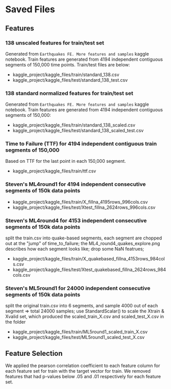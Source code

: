 # Saved Files

## Features

### 138 unscaled features for train/test set 
Generated from `Earthquakes FE. More features and samples` kaggle notebook. Train features are generated from 4194 independent contiguous segments of 150,000 time points. Train/test files are below:
- kaggle_project/kaggle_files/train/standard_138.csv
- kaggle_project/kaggle_files/test/standard_138_test.csv

### 138 standard normalized features for train/test set 
Generated from `Earthquakes FE. More features and samples` kaggle notebook. Train features are generated from 4194 independent contiguous segments of 150,000:
- kaggle_project/kaggle_files/train/standard_138_scaled.csv
- kaggle_project/kaggle_files/test/standard_138_scaled_test.csv

### Time to Failure (TTF) for 4194 independent contiguous train segments of 150,000 
Based on TTF for the last point in each 150,000 segment.
- kaggle_project/kaggle_files/train/ttf.csv


### Steven's ML4round1 for 4194 independent consecutive segments of 150k data points
- kaggle_project/kaggle_files/train/X_fillna_4195rows_996cols.csv
- kaggle_project/kaggle_files/test/Xtest_fillna_2624rows_996cols.csv

### Steven's ML4round4 for 4153 independent consecutive segments of 150k data points
split the train.csv into quake-based segments, each segment are chopped out at the "jump" of time_to_failure; 
the ML4_round4_quakes_explore.png describes how each segment looks like;
drop some NaN featrues; 
- kaggle_project/kaggle_files/train/X_quakebased_fillna_4153rows_984cols.csv
- kaggle_project/kaggle_files/test/Xtest_quakebased_fillna_2624rows_984cols.csv

### Steven's ML5round1 for 24000 independent consecutive segments of 150k data points
split the original train.csv into 6 segments, and sample 4000 out of each segment => total 24000 samples; 
use StandardScalar() to scale the Xtrain & Xvalid set, which produced the scaled_train_X.csv and scaled_test_X.csv in the folder

- kaggle_project/kaggle_files/train/ML5round1_scaled_train_X.csv
- kaggle_project/kaggle_files/test/ML5round1_scaled_test_X.csv

## Feature Selection

We applied the pearson correlation coefficient to each feature column for each feature set for train with the target vector for train. We removed features that had p-values below .05 and .01 respectively for each feature set.



